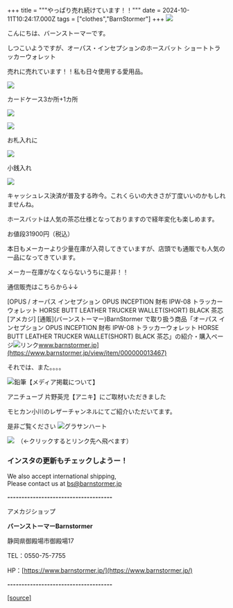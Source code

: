 +++
title = """やっぱり売れ続けています！！"""
date = 2024-10-11T10:24:17.000Z
tags = ["clothes","BarnStormer"]
+++
[![](https://stat.ameba.jp/user_images/20231023/16/barnstormer-go/b2/03/p/o0420015015354743273.png)](https://ameblo.jp/barnstormer-go/entry-12825670498.html)

こんにちは、バーンストーマーです。

しつこいようですが、オーパス・インセプションのホースバット ショートトラッカーウォレット

売れに売れています！！私も日々使用する愛用品。

[![](https://stat.ameba.jp/user_images/20241011/18/barnstormer-go/85/4a/j/o0466070015496634228.jpg)](https://stat.ameba.jp/user_images/20241011/18/barnstormer-go/85/4a/j/o0466070015496634228.jpg)

カードケース3か所+1カ所

[![](https://stat.ameba.jp/user_images/20241011/18/barnstormer-go/c3/de/j/o0466070015496634633.jpg)](https://stat.ameba.jp/user_images/20241011/18/barnstormer-go/c3/de/j/o0466070015496634633.jpg)

[![](https://stat.ameba.jp/user_images/20241011/18/barnstormer-go/b2/46/j/o0466070015496634635.jpg)](https://stat.ameba.jp/user_images/20241011/18/barnstormer-go/b2/46/j/o0466070015496634635.jpg)

お札入れに

[![](https://stat.ameba.jp/user_images/20241011/18/barnstormer-go/48/fc/j/o0466070015496634636.jpg)](https://stat.ameba.jp/user_images/20241011/18/barnstormer-go/48/fc/j/o0466070015496634636.jpg)

小銭入れ

[![](https://stat.ameba.jp/user_images/20241011/18/barnstormer-go/e9/5b/j/o0466070015496634638.jpg)](https://stat.ameba.jp/user_images/20241011/18/barnstormer-go/e9/5b/j/o0466070015496634638.jpg)

キャッシュレス決済が普及する昨今。これくらいの大きさが丁度いいのかもしれませんね。

ホースバットは人気の茶芯仕様となっておりますので経年変化も楽しめます。

お値段31900円（税込）

本日もメーカーより少量在庫が入荷してきていますが、店頭でも通販でも人気の一品になってきています。

メーカー在庫がなくならないうちに是非！！

通信販売はこちらから↓↓

[OPUS / オーパス インセプション OPUS INCEPTION 財布 IPW-08 トラッカーウォレット HORSE BUTT LEATHER TRUCKER WALLET(SHORT) BLACK 茶芯 \[アメカジ\] \[通販\](バーンストーマー)BarnStormer で取り扱う商品「オーパス インセプション OPUS INCEPTION 財布 IPW-08 トラッカーウォレット HORSE BUTT LEATHER TRUCKER WALLET(SHORT) BLACK 茶芯」の紹介・購入ページ![リンク](https://c.stat100.ameba.jp/ameblo/symbols/v3.20.0/svg/gray/editor_link.svg)www.barnstormer.jp](https://www.barnstormer.jp/view/item/000000013467)

それでは、また。。。。

![鉛筆](https://stat100.ameba.jp/blog/ucs/img/char/char3/519.png)【メディア掲載について】

アニチューブ 片野英児【アニキ】にご取材いただきました

モヒカン小川のレザーチャンネルにてご紹介いただいてます。

是非ご覧ください ![グラサンハート](https://stat100.ameba.jp/blog/ucs/img/char/char3/148.png)

[![](https://stat.ameba.jp/user_images/20230412/16/barnstormer-go/6a/23/p/o0108010815269242493.png)](https://www.instagram.com/barnstormer_daily/)　（←クリックするとリンク先へ飛べます）

### インスタの更新もチェックしようー！

We also accept international shipping,  
Please contact us at bs@barnstormer.jp

**\-------------------------------------**

アメカジショップ

**バーンストーマーBarnstormer**

静岡県御殿場市御殿場17

TEL：0550-75-7755

HP：[https://www.barnstormer.jp/](https://www.barnstormer.jp/)

**\-------------------------------------**

[[source]](https://ameblo.jp/barnstormer-go/entry-12870878962.html)
